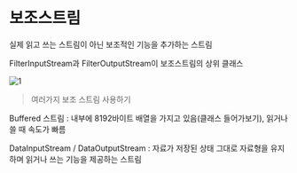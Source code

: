# 보조스트림

실제 읽고 쓰는 스트림이 아닌 보조적인 기능을 추가하는 스트림

FilterInputStream과 FilterOutputStream이 보조스트림의 상위 클래스

![1](https://user-images.githubusercontent.com/49984996/78786813-52fc6b00-79e4-11ea-82ed-614caa8ba76c.jpg)

> 여러가지 보조 스트림 사용하기

Buffered 스트림 : 내부에 8192바이트 배열을 가지고 있음(클래스 들어가보기), 읽거나 쓸 때 속도가 빠름

DataInputStream / DataOutputStream : 자료가 저장된 상태 그대로 자료형을 유지하며 읽거나 쓰는 기능을 제공하는 스트림



